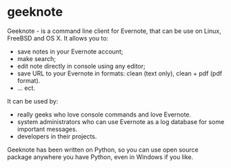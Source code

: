 geeknote
========

Geeknote - is a command line client for Evernote, that can be use on Linux, FreeBSD and OS X.
It allows you to:
   * save notes in your Evernote account;
   * make search;
   * edit note directly in console using any editor;
   * save URL to your Evernote in formats: clean (text only), clean + pdf (pdf format).
   * … ect.

It can be used by:
   * really geeks who love console commands and love Evernote.
   * system administrators who can use Evernote as a log database for some important messages.
   * developers in their projects.

Geeknote has been written on Python, so you can use open source package anywhere you have Python, even in Windows if you like.